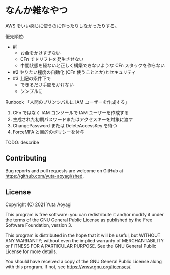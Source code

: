 # なんか雑なやつ

AWS をいい感じに使うのに作ったりしなかったりする。

優先順位:

- \#1
  - お金をかけすぎない
  - CFn でドリフトを発生させない
  - 中間状態を経ないと正しく構築できないような CFn スタックを作らない
- \#2 やりたい程度の自動化 (CFn 使うこととか)とセキュリティ
- \#3 上記の条件下で
  - できるだけ手間をかけない
  - シンプルに

Runbook 「人間のプリンシパルに IAM ユーザーを作成する」

1. CFn ではなく IAM コンソールで IAM ユーザーを作成する
2. 生成された初期パスワードまたはアクセスキーを対象に渡す
3. ChangePassword または DeleteAccessKey を待つ
4. ForceMFA と目的のポリシーを付与

TODO: describe

## Contributing

Bug reports and pull requests are welcome on GitHub at https://github.com/yuta-aoyagi/shed.

## License

Copyright (C) 2021  Yuta Aoyagi

This program is free software: you can redistribute it and/or modify
it under the terms of the GNU General Public License as published by
the Free Software Foundation, version 3.

This program is distributed in the hope that it will be useful,
but WITHOUT ANY WARRANTY; without even the implied warranty of
MERCHANTABILITY or FITNESS FOR A PARTICULAR PURPOSE.  See the
GNU General Public License for more details.

You should have received a copy of the GNU General Public License
along with this program.  If not, see <https://www.gnu.org/licenses/>.
